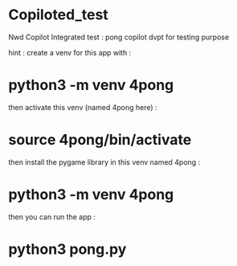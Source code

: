 # Copiloted_test
Nwd Copilot Integrated test : pong copilot dvpt for testing purpose

hint : create a venv for this app with : 
# python3 -m venv 4pong

then activate this venv (named 4pong here) :
# source 4pong/bin/activate

then install the pygame library in this venv named 4pong :
# python3 -m venv 4pong

then you can run the app :
# python3 pong.py
